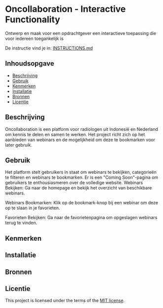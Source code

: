 # Oncollaboration - Interactive Functionality

Ontwerp en maak voor een opdrachtgever een interactieve toepassing die voor iedereen toegankelijk is

De instructie vind je in: [INSTRUCTIONS.md](https://github.com/fdnd-task/the-web-is-for-everyone-interactive-functionality/blob/main/docs/INSTRUCTIONS.md)

## Inhoudsopgave

- [Beschrijving](#beschrijving)
- [Gebruik](#gebruik)
- [Kenmerken](#kenmerken)
- [Installatie](#installatie)
- [Bronnen](#bronnen)
- [Licentie](#licentie)

## Beschrijving

Oncollaboration is een platform voor radiologen uit Indonesië en Nederland om kennis te delen en samen te werken. Het project richt zich op het aanbieden van webinars en de mogelijkheid om deze te bookmarken voor later gebruik.

<!-- Bij Beschrijving staat kort beschreven wat voor project het is en wat je hebt gemaakt -->
<!-- Voeg een mooie poster visual toe 📸 -->
<!-- Voeg een link toe naar Github Pages 🌐-->

## Gebruik
Het platform stelt gebruikers in staat om webinars te bekijken, categorieën te filteren en webinars te bookmarken. Er is een "Coming Soon"-pagina om gebruikers te enthousiasmeren over de volledige website.
Webinars Bekijken: Ga naar de homepage en bekijk het overzicht van beschikbare webinars.

Webinars Bookmarken: Klik op de bookmark-knop bij een webinar om deze op te slaan in je favorieten.

Favorieten Bekijken: Ga naar de favorietenpagina om opgeslagen webinars terug te vinden.
<!-- Bij Gebruik staat de user story, hoe het werkt en wat je er mee kan. -->

## Kenmerken

<!-- Bij Kenmerken staat welke technieken zijn gebruikt en hoe. Wat is de HTML structuur? Wat zijn de belangrijkste dingen in CSS? Wat is er met JS gedaan en hoe? Misschien heb je iets met NodeJS gedaan, of heb je een framwork of library gebruikt? -->

## Installatie

<!-- Bij Instalatie staat hoe een andere developer aan jouw repo kan werken -->

## Bronnen

## Licentie

This project is licensed under the terms of the [MIT license](./LICENSE).

